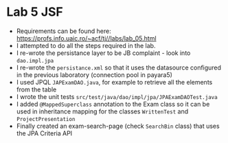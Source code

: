Lab 5 JSF
=========

* Requirements can be found here: https://profs.info.uaic.ro/~acf/tj//labs/lab_05.html
* I attempted to do all the steps required in the lab.
* I re-wrote the persistance layer to be JB complaint - look into `dao.impl.jpa`
* I re-wrote the `persistance.xml` so that it uses the datasource configured in the previous laboratory (connection pool in payara5) 
* I used JPQL `JAPExamDAO.java`, for example to retrieve all the elements from the table
* I wrote the unit tests `src/test/java/dao/impl/jpa/JPAExamDAOTest.java`
* I added `@MappedSuperclass` annotation to the Exam class so it can be used in inheritance mapping for the classes `WrittenTest` and `ProjectPresentation` 
* Finally created an exam-search-page (check `SearchBin` class) that uses the JPA Criteria API